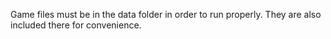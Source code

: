 Game files must be in the data folder in order to run properly. They are also included there
for convenience.